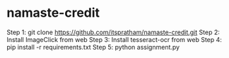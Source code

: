 # namaste-credit
Step 1: git clone https://github.com/itspratham/namaste-credit.git
Step 2: Install ImageClick from web
Step 3: Install tesseract-ocr from web
Step 4: pip install -r requirements.txt
Step 5: python assignment.py
